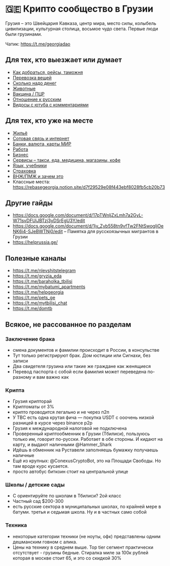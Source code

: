 # 🇬🇪 Крипто сообщество в Грузии

Грузия – это Швейцария Кавказа, центр мира, место силы, колыбель цивилизации, культурная столица, восьмое чудо света. Первые люди были грузинами.

Чатик: https://t.me/georgiadao

## Для тех, кто выезжает или думает
* [Как добраться, рейсы, таможня](/fly)
* [Перевозка вещей](/logistics)
* [Сколько надо денег](/budget)
* [Животные](/pets)
* [Вакцина / ПЦР](/covid)
* [Отношение к русским](/attitude)
* [Видосы с ютуба с комментариями](/bloggers)

## Для тех, кто уже на месте
* [Жильё](/flats)
* [Сотовая связь и интернет](/mobile)
* [Банки, валюта, карты МИР](/banks)
* [Работа](/work)
* [Бизнес](/business)
* [Сервисы – такси, еда, медицина, магазины, кофе](/services)
* [Язык, учебники](/tutorials)
* [Страховка](/insurance)
* [ВНЖ/ПМЖ и зачем это](/permits)
* Классные места: https://rebasegeorgia.notion.site/d7f29529e08f443ebf8028fb5cb20b73

## Другие гайды
* https://docs.google.com/document/d/17pTWnljZxLmh7a2GyL-W71svDFUiJBTzj3yDSrEgU3Y/edit
* https://docs.google.com/document/d/1jy_Zyb558tn9vfTw2FNtSwogIjOeNK6i4-SJeBWTNj0/edit – Памятка для русскоязычных мигрантов в Грузии
* https://helprussia.ge/

## Полезные каналы
* https://t.me/nlevshitstelegram
* https://t.me/gryzia_eda
* https://t.me/baraholka_tbilisi
* https://t.me/mybatumi_apartments
* https://t.me/helpgeorgia
* https://t.me/pets_ge
* https://t.me/mytbilisi_chat
* https://t.me/domtb

## Всякое, не рассованное по разделам

### Заключение брака
* смена документов и фамилии происходит в России, в консульстве
* Тут только регистрируют брак. Дом юстиции или Сигнахи, без записи
* Два свидетеля грузина или такие же граждане как женящиеся
* Перевод паспорта с собой если фамилия может переведена по-разному и вам важно как

### Крипта
* Грузия крипторай
* Криптоматы от 3%
* крипто проводится легально и не через п2п
* У TBC есть одна крутая фича — покупка USDT с ооочень низкой разницей в курсе через binance p2p
* Грузия к международной налоговой не подключена 
* Проверенный криптообменник в Грузии (Тбилиси), пользуюсь только им, говорит по-русски. Работает в обе стороны. И кидают на карту, и выдают наличными
@Hammer_Shark
* Идёшь в обменник на Руставели заполняешь бумажку получаешь наличные
* Ещё из крупных: @ConexusCryptoBot, это на Площади Свободы. Но там вроде курс кусается.
* просто автобус биткоин стоит на центральной улице

### Школы / детские сады
* С ориентируйте по школам в Тбилиси? 2ой класс
* Частный сад $200-300
* есть русские сектора в муниципальных школах, по крайней мере в батуми. третья и седьмая школа. Ну и в частных само собой

### Техника
* некоторые категории техники (не ноуты, офк) представлены одним дешманским говном с алика.
* Цены на технику в среднем выше. Top tier сегмент практически отсутствует - грузины бедные. Стиралка миле за 100к рублей которая в москве стоит 65, и это со скидкой 30%
